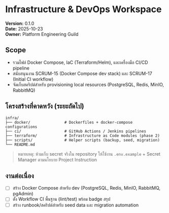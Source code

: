 # Infrastructure & DevOps Workspace
**Version:** 0.1.0  
**Date:** 2025-10-23  
**Owner:** Platform Engineering Guild  

## Scope
- รวมไฟล์ Docker Compose, IaC (Terraform/Helm), และเครื่องมือ CI/CD pipeline
- สนับสนุนงาน SCRUM-15 (Docker Compose dev stack) และ SCRUM-17 (Initial CI workflow)
- จัดเก็บสคริปต์สำหรับ provisioning local resources (PostgreSQL, Redis, MinIO, RabbitMQ)

## โครงสร้างที่คาดหวัง (ระยะถัดไป)
```
infra/
├── docker/               # Dockerfiles + docker-compose configurations
├── ci/                   # GitHub Actions / Jenkins pipelines
├── terraform/            # Infrastructure as Code modules (phase 2)
├── scripts/              # Helper scripts (backup, seed, migration)
└── README.md
```

> หมายเหตุ: ห้ามเก็บ secret จริงใน repository ให้ใช้งาน `.env.example` + Secret Manager ตามนโยบาย Project Instruction

## งานต่อเนื่อง
- [ ] สร้าง Docker Compose สำหรับ dev (PostgreSQL, Redis, MinIO, RabbitMQ, pgAdmin)
- [ ] ตั้ง Workflow CI พื้นฐาน (lint/test) พร้อม badge สรุป
- [ ] สร้าง runbook/สคริปต์สำหรับ seed data และ migration automation

